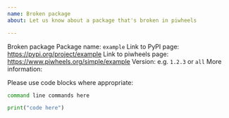 ```yaml
---
name: Broken package
about: Let us know about a package that's broken in piwheels

---
```


Broken package
Package name: `example`
Link to PyPI page: https://pypi.org/project/example
Link to piwheels page: https://www.piwheels.org/simple/example
Version: e.g. `1.2.3` or `all`
More information:

Please use code blocks where appropriate:

```bash
command line commands here
```

```python
print("code here")
```
